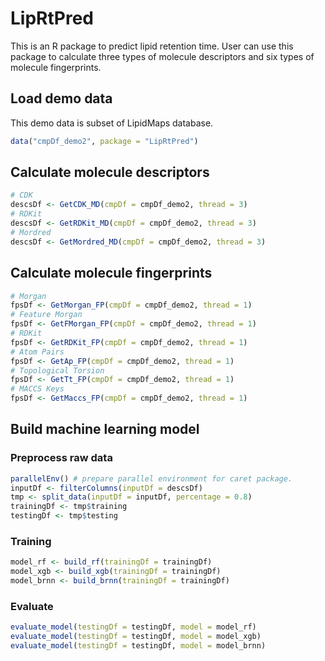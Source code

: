 # LipRtPred

This is an R package to predict lipid retention time. User can use this package to calculate three types of molecule descriptors and six types of molecule fingerprints.

## Load demo data

This demo data is subset of LipidMaps database.

```R
data("cmpDf_demo2", package = "LipRtPred")
```

## Calculate molecule descriptors

```R
# CDK
descsDf <- GetCDK_MD(cmpDf = cmpDf_demo2, thread = 3)
# RDKit
descsDf <- GetRDKit_MD(cmpDf = cmpDf_demo2, thread = 3)
# Mordred
descsDf <- GetMordred_MD(cmpDf = cmpDf_demo2, thread = 3)
```

## Calculate molecule fingerprints

```R
# Morgan
fpsDf <- GetMorgan_FP(cmpDf = cmpDf_demo2, thread = 1)
# Feature Morgan
fpsDf <- GetFMorgan_FP(cmpDf = cmpDf_demo2, thread = 1)
# RDKit
fpsDf <- GetRDKit_FP(cmpDf = cmpDf_demo2, thread = 1)
# Atom Pairs
fpsDf <- GetAp_FP(cmpDf = cmpDf_demo2, thread = 1)
# Topological Torsion
fpsDf <- GetTt_FP(cmpDf = cmpDf_demo2, thread = 1)
# MACCS Keys
fpsDf <- GetMaccs_FP(cmpDf = cmpDf_demo2, thread = 1)
```

## Build machine learning model

### Preprocess raw data

```R
parallelEnv() # prepare parallel environment for caret package.
inputDf <- filterColumns(inputDf = descsDf)
tmp <- split_data(inputDf = inputDf, percentage = 0.8)
trainingDf <- tmp$training
testingDf <- tmp$testing
```

### Training

```R
model_rf <- build_rf(trainingDf = trainingDf)
model_xgb <- build_xgb(trainingDf = trainingDf)
model_brnn <- build_brnn(trainingDf = trainingDf)
```

### Evaluate

```R
evaluate_model(testingDf = testingDf, model = model_rf)
evaluate_model(testingDf = testingDf, model = model_xgb)
evaluate_model(testingDf = testingDf, model = model_brnn)
```

